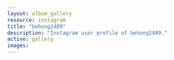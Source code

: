 ```yaml
---
layout: album_gallery
resource: instagram
title: "behong2409"
description: "Instagram user profile of behong2409."
active: gallery
images:
---
```

